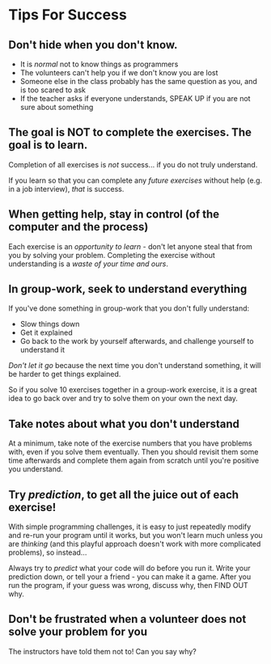 # Tips For Success

## Don't hide when you don't know.

* It is _normal_ not to know things as programmers
* The volunteers can't help you if we don't know you are lost
* Someone else in the class probably has the same question as you, and is too scared to ask
* If the teacher asks if everyone understands, SPEAK UP if you are not sure about something

## The goal is NOT to complete the exercises. The goal is to learn.

Completion of all exercises is _not_ success... if you do not truly understand.

If you learn so that you can complete any _future exercises_ without help \(e.g. in a job interview\), _that_ is success.

## When getting help, stay in control \(of the computer and the process\)

Each exercise is an _opportunity to learn_ - don't let anyone steal that from you by solving your problem. Completing the exercise without understanding is a _waste of your time and ours_.

## In group-work, seek to understand everything

If you've done something in group-work that you don't fully understand:

* Slow things down
* Get it explained
* Go back to the work by yourself afterwards, and challenge yourself to understand it

_Don't let it go_ because the next time you don't understand something, it will be harder to get things explained.

So if you solve 10 exercises together in a group-work exercise, it is a great idea to go back over and try to solve them on your own the next day.

## Take notes about what you don't understand

At a minimum, take note of the exercise numbers that you have problems with, even if you solve them eventually. Then you should revisit them some time afterwards and complete them again from scratch until you're positive you understand.

## Try _prediction_, to get all the juice out of each exercise!

With simple programming challenges, it is easy to just repeatedly modify and re-run your program until it works, but you won't learn much unless you are _thinking_ \(and this playful approach doesn't work with more complicated problems\), so instead...

Always try to _predict_ what your code will do before you run it. Write your prediction down, or tell your a friend - you can make it a game. After you run the program, if your guess was wrong, discuss why, then FIND OUT why.

## Don't be frustrated when a volunteer does not solve your problem for you

The instructors have told them not to! Can you say why?

